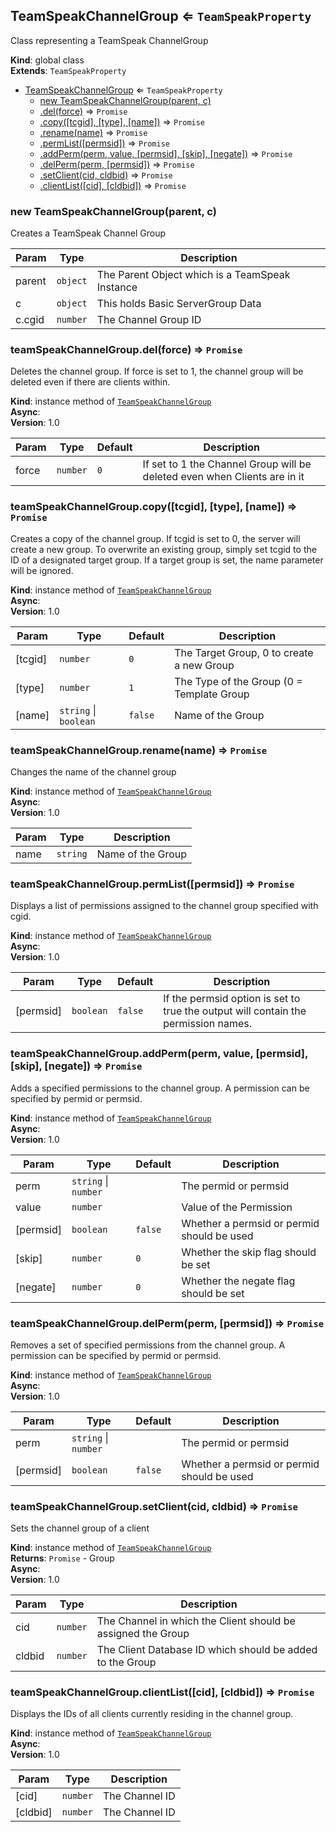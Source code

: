 <a name="TeamSpeakChannelGroup"></a>

## TeamSpeakChannelGroup ⇐ <code>TeamSpeakProperty</code>
Class representing a TeamSpeak ChannelGroup

**Kind**: global class  
**Extends**: <code>TeamSpeakProperty</code>  

* [TeamSpeakChannelGroup](#TeamSpeakChannelGroup) ⇐ <code>TeamSpeakProperty</code>
    * [new TeamSpeakChannelGroup(parent, c)](#new_TeamSpeakChannelGroup_new)
    * [.del(force)](#TeamSpeakChannelGroup+del) ⇒ <code>Promise</code>
    * [.copy([tcgid], [type], [name])](#TeamSpeakChannelGroup+copy) ⇒ <code>Promise</code>
    * [.rename(name)](#TeamSpeakChannelGroup+rename) ⇒ <code>Promise</code>
    * [.permList([permsid])](#TeamSpeakChannelGroup+permList) ⇒ <code>Promise</code>
    * [.addPerm(perm, value, [permsid], [skip], [negate])](#TeamSpeakChannelGroup+addPerm) ⇒ <code>Promise</code>
    * [.delPerm(perm, [permsid])](#TeamSpeakChannelGroup+delPerm) ⇒ <code>Promise</code>
    * [.setClient(cid, cldbid)](#TeamSpeakChannelGroup+setClient) ⇒ <code>Promise</code>
    * [.clientList([cid], [cldbid])](#TeamSpeakChannelGroup+clientList) ⇒ <code>Promise</code>

<a name="new_TeamSpeakChannelGroup_new"></a>

### new TeamSpeakChannelGroup(parent, c)
Creates a TeamSpeak Channel Group


| Param | Type | Description |
| --- | --- | --- |
| parent | <code>object</code> | The Parent Object which is a TeamSpeak Instance |
| c | <code>object</code> | This holds Basic ServerGroup Data |
| c.cgid | <code>number</code> | The Channel Group ID |

<a name="TeamSpeakChannelGroup+del"></a>

### teamSpeakChannelGroup.del(force) ⇒ <code>Promise</code>
Deletes the channel group. If force is set to 1, the channel group will be deleted even if there are clients within.

**Kind**: instance method of [<code>TeamSpeakChannelGroup</code>](#TeamSpeakChannelGroup)  
**Async**:   
**Version**: 1.0  

| Param | Type | Default | Description |
| --- | --- | --- | --- |
| force | <code>number</code> | <code>0</code> | If set to 1 the Channel Group will be deleted even when Clients are in it |

<a name="TeamSpeakChannelGroup+copy"></a>

### teamSpeakChannelGroup.copy([tcgid], [type], [name]) ⇒ <code>Promise</code>
Creates a copy of the channel group. If tcgid is set to 0, the server will create a new group. To overwrite an existing group, simply set tcgid to the ID of a designated target group. If a target group is set, the name parameter will be ignored.

**Kind**: instance method of [<code>TeamSpeakChannelGroup</code>](#TeamSpeakChannelGroup)  
**Async**:   
**Version**: 1.0  

| Param | Type | Default | Description |
| --- | --- | --- | --- |
| [tcgid] | <code>number</code> | <code>0</code> | The Target Group, 0 to create a new Group |
| [type] | <code>number</code> | <code>1</code> | The Type of the Group (0 = Template Group | 1 = Normal Group) |
| [name] | <code>string</code> \| <code>boolean</code> | <code>false</code> | Name of the Group |

<a name="TeamSpeakChannelGroup+rename"></a>

### teamSpeakChannelGroup.rename(name) ⇒ <code>Promise</code>
Changes the name of the channel group

**Kind**: instance method of [<code>TeamSpeakChannelGroup</code>](#TeamSpeakChannelGroup)  
**Async**:   
**Version**: 1.0  

| Param | Type | Description |
| --- | --- | --- |
| name | <code>string</code> | Name of the Group |

<a name="TeamSpeakChannelGroup+permList"></a>

### teamSpeakChannelGroup.permList([permsid]) ⇒ <code>Promise</code>
Displays a list of permissions assigned to the channel group specified with cgid.

**Kind**: instance method of [<code>TeamSpeakChannelGroup</code>](#TeamSpeakChannelGroup)  
**Async**:   
**Version**: 1.0  

| Param | Type | Default | Description |
| --- | --- | --- | --- |
| [permsid] | <code>boolean</code> | <code>false</code> | If the permsid option is set to true the output will contain the permission names. |

<a name="TeamSpeakChannelGroup+addPerm"></a>

### teamSpeakChannelGroup.addPerm(perm, value, [permsid], [skip], [negate]) ⇒ <code>Promise</code>
Adds a specified permissions to the channel group. A permission can be specified by permid or permsid.

**Kind**: instance method of [<code>TeamSpeakChannelGroup</code>](#TeamSpeakChannelGroup)  
**Async**:   
**Version**: 1.0  

| Param | Type | Default | Description |
| --- | --- | --- | --- |
| perm | <code>string</code> \| <code>number</code> |  | The permid or permsid |
| value | <code>number</code> |  | Value of the Permission |
| [permsid] | <code>boolean</code> | <code>false</code> | Whether a permsid or permid should be used |
| [skip] | <code>number</code> | <code>0</code> | Whether the skip flag should be set |
| [negate] | <code>number</code> | <code>0</code> | Whether the negate flag should be set |

<a name="TeamSpeakChannelGroup+delPerm"></a>

### teamSpeakChannelGroup.delPerm(perm, [permsid]) ⇒ <code>Promise</code>
Removes a set of specified permissions from the channel group. A permission can be specified by permid or permsid.

**Kind**: instance method of [<code>TeamSpeakChannelGroup</code>](#TeamSpeakChannelGroup)  
**Async**:   
**Version**: 1.0  

| Param | Type | Default | Description |
| --- | --- | --- | --- |
| perm | <code>string</code> \| <code>number</code> |  | The permid or permsid |
| [permsid] | <code>boolean</code> | <code>false</code> | Whether a permsid or permid should be used |

<a name="TeamSpeakChannelGroup+setClient"></a>

### teamSpeakChannelGroup.setClient(cid, cldbid) ⇒ <code>Promise</code>
Sets the channel group of a client

**Kind**: instance method of [<code>TeamSpeakChannelGroup</code>](#TeamSpeakChannelGroup)  
**Returns**: <code>Promise</code> - Group  
**Async**:   
**Version**: 1.0  

| Param | Type | Description |
| --- | --- | --- |
| cid | <code>number</code> | The Channel in which the Client should be assigned the Group |
| cldbid | <code>number</code> | The Client Database ID which should be added to the Group |

<a name="TeamSpeakChannelGroup+clientList"></a>

### teamSpeakChannelGroup.clientList([cid], [cldbid]) ⇒ <code>Promise</code>
Displays the IDs of all clients currently residing in the channel group.

**Kind**: instance method of [<code>TeamSpeakChannelGroup</code>](#TeamSpeakChannelGroup)  
**Async**:   
**Version**: 1.0  

| Param | Type | Description |
| --- | --- | --- |
| [cid] | <code>number</code> | The Channel ID |
| [cldbid] | <code>number</code> | The Channel ID |

